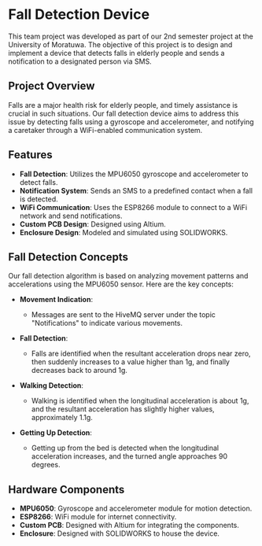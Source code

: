 # Fall Detection Device


This team project was developed as part of our 2nd semester project at the University of Moratuwa. The objective of this project is to design and implement a device that detects falls in elderly people and sends a notification to a designated person via SMS.

## Project Overview

Falls are a major health risk for elderly people, and timely assistance is crucial in such situations. Our fall detection device aims to address this issue by detecting falls using a gyroscope and accelerometer, and notifying a caretaker through a WiFi-enabled communication system.

## Features

- **Fall Detection**: Utilizes the MPU6050 gyroscope and accelerometer to detect falls.
- **Notification System**: Sends an SMS to a predefined contact when a fall is detected.
- **WiFi Communication**: Uses the ESP8266 module to connect to a WiFi network and send notifications.
- **Custom PCB Design**: Designed using Altium.
- **Enclosure Design**: Modeled and simulated using SOLIDWORKS.

## Fall Detection Concepts

Our fall detection algorithm is based on analyzing movement patterns and accelerations using the MPU6050 sensor. Here are the key concepts:

- **Movement Indication**: 
  - Messages are sent to the HiveMQ server under the topic "Notifications" to indicate various movements.

- **Fall Detection**:
  - Falls are identified when the resultant acceleration drops near zero, then suddenly increases to a value higher than 1g, and finally decreases back to around 1g.

- **Walking Detection**:
  - Walking is identified when the longitudinal acceleration is about 1g, and the resultant acceleration has slightly higher values, approximately 1.1g.

- **Getting Up Detection**:
  - Getting up from the bed is detected when the longitudinal acceleration increases, and the turned angle approaches 90 degrees.

## Hardware Components

- **MPU6050**: Gyroscope and accelerometer module for motion detection.
- **ESP8266**: WiFi module for internet connectivity.
- **Custom PCB**: Designed with Altium for integrating the components.
- **Enclosure**: Designed with SOLIDWORKS to house the device.
